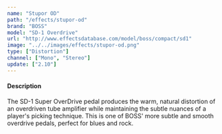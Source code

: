 ```yaml
---
name: "Stupor OD"
path: "/effects/stupor-od"
brand: "BOSS"
model: "SD-1 Overdrive"
url: "http://www.effectsdatabase.com/model/boss/compact/sd1"
image: "../../images/effects/stupor-od.png"
type: ["Distortion"]
channel: ["Mono", "Stereo"]
update: ["2.10"]
---
```

#### Description
The SD-1 Super OverDrive pedal produces the warm, natural distortion of an overdriven tube amplifier while maintaining the subtle nuances of a player's picking technique. This is one of BOSS' more subtle and smooth overdrive pedals, perfect for blues and rock.